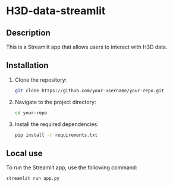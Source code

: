 # H3D-data-streamlit

## Description

This is a Streamlit app that allows users to interact with H3D data.

## Installation

1. Clone the repository:

    ```bash
    git clone https://github.com/your-username/your-repo.git
    ```

2. Navigate to the project directory:

    ```bash
    cd your-repo
    ```

3. Install the required dependencies:

    ```bash
    pip install -r requirements.txt
    ```

## Local use

To run the Streamlit app, use the following command:
```bash
streamlit run app.py
```
